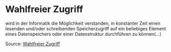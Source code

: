 # Wahlfreier Zugriff
wird in der Informatik die Möglichkeit verstanden, in konstanter Zeit einen lesenden und/oder schreibenden Speicherzugriff auf ein beliebiges Element eines Datenspeichers oder einer Datenstruktur durchführen zu können(...)

Source: [Wahlfreier Zugriff](https://de.wikipedia.org/wiki/Wahlfreier_Zugriff)